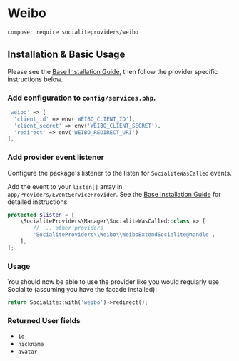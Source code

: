 # Weibo

```bash
composer require socialiteproviders/weibo
```

## Installation & Basic Usage

Please see the [Base Installation Guide](https://socialiteproviders.com/usage/), then follow the provider specific instructions below.

### Add configuration to `config/services.php`.

```php
'weibo' => [    
  'client_id' => env('WEIBO_CLIENT_ID'),  
  'client_secret' => env('WEIBO_CLIENT_SECRET'),  
  'redirect' => env('WEIBO_REDIRECT_URI') 
],
```

### Add provider event listener

Configure the package's listener to the listen for `SocialiteWasCalled` events. 

Add the event to your `listen[]` array  in `app/Providers/EventServiceProvider`. See the [Base Installation Guide](https://socialiteproviders.com/usage/) for detailed instructions.

```php
protected $listen = [
    \SocialiteProviders\Manager\SocialiteWasCalled::class => [
        // ... other providers
        'SocialiteProviders\\Weibo\\WeiboExtendSocialite@handle',
    ],
];
```

### Usage

You should now be able to use the provider like you would regularly use Socialite (assuming you have the facade installed):

```php
return Socialite::with('weibo')->redirect();
```

### Returned User fields

- ``id``
- ``nickname``
- ``avatar``
